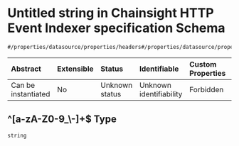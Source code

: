 # Untitled string in Chainsight HTTP Event Indexer specification Schema

```txt
#/properties/datasource/properties/headers#/properties/datasource/properties/headers/patternProperties/^[a-zA-Z0-9_\-]+$
```



| Abstract            | Extensible | Status         | Identifiable            | Custom Properties | Additional Properties | Access Restrictions | Defined In                                                                                    |
| :------------------ | :--------- | :------------- | :---------------------- | :---------------- | :-------------------- | :------------------ | :-------------------------------------------------------------------------------------------- |
| Can be instantiated | No         | Unknown status | Unknown identifiability | Forbidden         | Allowed               | none                | [snapshot\_indexer\_http.json\*](../../out/snapshot_indexer_http.json "open original schema") |

## ^\[a-zA-Z0-9\_\\-]+$ Type

`string`
